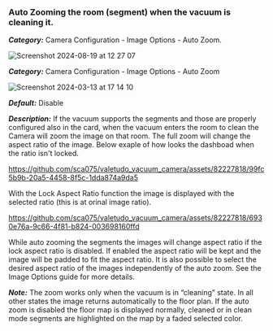 ### Auto Zooming the room (segment) when the vacuum is cleaning it.


***Category:*** Camera Configuration - Image Options - Auto Zoom.

![Screenshot 2024-08-19 at 12 27 07](https://github.com/user-attachments/assets/1ecffd2c-2c03-4631-82ca-e65690e82f18)

***Category:*** Camera Configuration - Image Options - Auto Zoom

![Screenshot 2024-03-13 at 17 14 10](https://github.com/sca075/valetudo_vacuum_camera/assets/82227818/390a5a85-3091-40b0-9846-c0bc9c6db93d)

***Default:***  Disable

***Description:*** If the vacuum supports the segments and those are properly configured also in the card, when the
vacuum enters the room to clean the Camera will zoom the image on that room. The full zoom will change the aspect ratio of the image.
Below exaple of how looks the dashboad when the ratio isn't locked.

https://github.com/sca075/valetudo_vacuum_camera/assets/82227818/99fc5b9b-20a5-4458-8f5c-1dda874a9da5

With the Lock Aspect Ratio function the image is displayed with the selected ratio (this is at orinal image ratio).

https://github.com/sca075/valetudo_vacuum_camera/assets/82227818/6930e76a-9c66-4f81-b824-003698160ffd

While auto zooming the segments the images will change aspect ratio if the lock aspect ratio is disabled.
If enabled the aspect ratio will be kept and the image will be padded to fit the aspect ratio.
It is also possible to select the desired aspect ratio of the images independently of the auto zoom.
See the Image Options guide for more details.

***Note:*** The zoom works only when the vacuum is in “cleaning” state. In all other states the image returns
automatically to the floor plan. If the auto zoom is disabled the floor map is displayed normally, cleaned or in clean
mode segments are highlighted on the map by a faded selected color.
